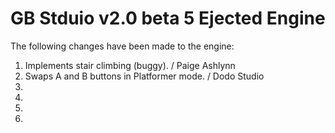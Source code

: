 # GB Stduio v2.0 beta 5 Ejected Engine

The following changes have been made to the engine:
 
1. Implements stair climbing (buggy).  / Paige Ashlynn
2. Swaps A and B buttons in Platformer mode.  / Dodo Studio
3. 
4. 
5. 
6. 
